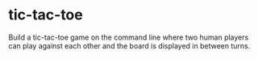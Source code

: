 # tic-tac-toe
Build a tic-tac-toe game on the command line where two human players can play against each other and the board is displayed in between turns.